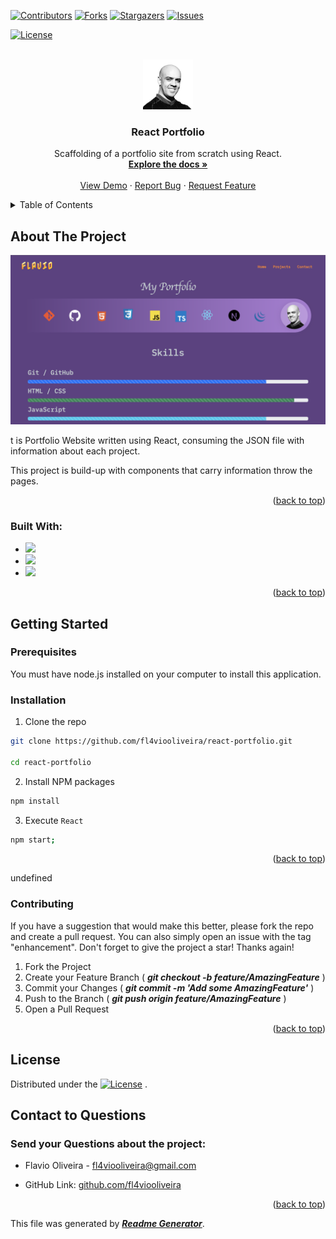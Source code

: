   <a name="readme-top"></a>

  <!-- PROJECT SHIELDS -->
  [![Contributors][contributors-shield]][contributors-url]
  [![Forks][forks-shield]][forks-url]
  [![Stargazers][stars-shield]][stars-url]
  [![Issues][issues-shield]][issues-url]
  
  [![License][license-shield]][license-url]
  
  <!-- no LinkedIn -->

  <!-- PROJECT LOGO -->
  <br />
  <div align="center">
  
  <a href=https://github.com/fl4viooliveira/react-portfolio>
    <img src=public/flavio_face_square.png alt="Logo" width="80" height="80">
  </a>
  

  <h3 align="center">React Portfolio</h3>
    <p align="center">
      Scaffolding of a portfolio site from scratch using React.
      <br />
      <a href=https://github.com/fl4viooliveira/react-portfolio><strong>Explore the docs »</strong></a>
      <br />
      <br />
      <a href="https://github.com/fl4viooliveira/react-portfolio">View Demo</a>
      ·
      <a href="https://github.com/fl4viooliveira/react-portfolio/issues">Report Bug</a>
      ·
      <a href="https://github.com/fl4viooliveira/react-portfolio/issues">Request Feature</a>
    </p>
  </div>

  <!-- TABLE OF CONTENTS -->
  <details>
    <summary>Table of Contents</summary>
    <ol>
      <li>
        <a href="#about-the-project">About The Project</a>
        <ul>
          <li><a href="#built-with">Built With</a></li>
        </ul>
      </li>
      <li>
        <a href="#getting-started">Getting Started</a>
        <ul>
          <li><a href="#prerequisites">Prerequisites</a></li>
          <li><a href="#installation">Installation</a></li>
        </ul>
      </li>
      <li><a href="#usage">Usage</a></li>
      <li><a href="#contributing">Contributing</a></li>
      <li><a href="#license">License</a></li>
      <li><a href="#contact">Contact</a></li>
    </ol>
  </details>

  <!-- ABOUT THE PROJECT -->
  ## About The Project

  
  [![Product Name Screen Shot][product-screenshot]](https://github.com/fl4viooliveira/react-portfolio)

  [product-screenshot]: public/page.png 
  

  t is Portfolio Website written using React, consuming the JSON file with information about each project. 

This project is build-up with components that carry information throw the pages.


  <p align="right">(<a href="#readme-top">back to top</a>)</p>

  ### Built With:
  - <img src="https://img.shields.io/badge/JavaScript-563D7C?style=for-the-badge&logo=JavaScript&logoColor=white"> 
 - <img src="https://img.shields.io/badge/React-563D7C?style=for-the-badge&logo=React&logoColor=white"> 
 - <img src="https://img.shields.io/badge/Bootstrap-563D7C?style=for-the-badge&logo=Bootstrap&logoColor=white"> 
 

  <p align="right">(<a href="#readme-top">back to top</a>)</p>

  <!-- GETTING STARTED -->
  ## Getting Started
  
  ### Prerequisites 

  You must have node.js installed on your computer to install this application.

  

  
  ### Installation 

  1. Clone the repo
  ``` sh
  git clone https://github.com/fl4viooliveira/react-portfolio.git

  cd react-portfolio
  ```

 2. Install NPM packages
 ``` sh
 npm install
 ```

 3. Execute `React`
 ``` sh
 npm start;
 ```

  
  
  <p align="right">(<a href="#readme-top">back to top</a>)</p>

  <!-- USAGE EXAMPLES -->
  undefined

  <!-- CONTRIBUTING -->
  
  ### Contributing 

  If you have a suggestion that would make this better, please fork the repo and create a pull request. You can also simply open an issue with the tag "enhancement".
Don't forget to give the project a star! Thanks again!

  1. Fork the Project
  2. Create your Feature Branch ( ***git checkout -b feature/AmazingFeature*** )
  3. Commit your Changes ( ***git commit -m 'Add some AmazingFeature'*** )
  4. Push to the Branch ( ***git push origin feature/AmazingFeature*** )
  5. Open a Pull Request
  

  <p align="right">(<a href="#readme-top">back to top</a>)</p>

  <!-- LICENSE -->
  ## License

  Distributed under the 
  [![License][license-shield]][license-url]
  .


  <!-- CONTACT TO QUESTIONS-->
  
  ## Contact to Questions

  ### Send your Questions about the project:
  - Flavio Oliveira - [fl4viooliveira@gmail.com](fl4viooliveira@gmail.com)

  - GitHub Link: [github.com/fl4viooliveira](https://github.com/fl4viooliveira)


  <p align="right">(<a href="#readme-top">back to top</a>)</p>




  This file was generated by ***[Readme Generator](https://github.com/fl4viooliveira/readme-generator)***.

  [contributors-shield]: https://img.shields.io/github/contributors/fl4viooliveira/react-portfolio.svg?style=for-the-badge
  [contributors-url]: https://github.com/fl4viooliveira/react-portfolio/graphs/contributors
  [forks-shield]: https://img.shields.io/github/forks/fl4viooliveira/react-portfolio.svg?style=for-the-badge
  [forks-url]: https://github.com/fl4viooliveira/react-portfolio/network/members
  [stars-shield]: https://img.shields.io/github/stars/fl4viooliveira/react-portfolio.svg?style=for-the-badge
  [stars-url]: https://github.com/fl4viooliveira/react-portfolio/stargazers
  [issues-shield]: https://img.shields.io/github/issues/fl4viooliveira/react-portfolio.svg?style=for-the-badge
  [issues-url]: https://github.com/fl4viooliveira/react-portfolio/issues
  [license-shield]: https://img.shields.io/github/license/fl4viooliveira/react-portfolio.svg?style=for-the-badge
  [license-url]: https://github.com/fl4viooliveira/react-portfolio/blob/master/LICENSE

  
